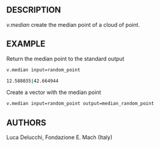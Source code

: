 ## DESCRIPTION

*v.median* create the median point of a cloud of point.

## EXAMPLE

Return the median point to the standard output

```sh
v.median input=random_point

12.588035|42.664944
```

Create a vector with the median point

```sh
v.median input=random_point output=median_random_point

```

## AUTHORS

Luca Delucchi, Fondazione E. Mach (Italy)
